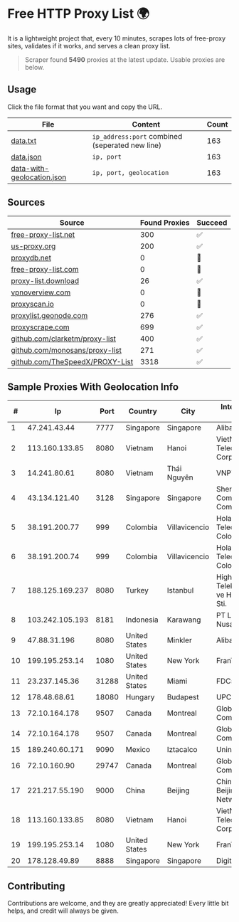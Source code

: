 
# Free HTTP Proxy List 🌍

It is a lightweight project that, every 10 minutes, scrapes lots of free-proxy sites, validates if it works, and serves a clean proxy list.


> Scraper found **5490** proxies at the latest update. Usable proxies are below.

## Usage

Click the file format that you want and copy the URL.


|File|Content|Count|
|----|-------|-----|
|[data.txt](https://raw.githubusercontent.com/themiralay/Proxy-List-World/master/data.txt)|`ip_address:port` combined (seperated new line)|163|
|[data.json](https://raw.githubusercontent.com/themiralay/Proxy-List-World/master/data.json)|`ip, port`|163|
|[data-with-geolocation.json](https://raw.githubusercontent.com/themiralay/Proxy-List-World/master/data-with-geolocation.json)|`ip, port, geolocation`|163|

## Sources

|Source|Found Proxies|Succeed|
|------|-------------|-------|
|[free-proxy-list.net](https://free-proxy-list.net)|300|✅|
|[us-proxy.org](https://www.us-proxy.org)|200|✅|
|[proxydb.net](http://proxydb.net)|0|🚫|
|[free-proxy-list.com](https://free-proxy-list.com/?page=&port=&type%5B%5D=http&type%5B%5D=https&up_time=0&search=Search)|0|🚫|
|[proxy-list.download](https://www.proxy-list.download/HTTP)|26|✅|
|[vpnoverview.com](https://vpnoverview.com/privacy/anonymous-browsing/free-proxy-servers)|0|🚫|
|[proxyscan.io](https://www.proxyscan.io)|0|🚫|
|[proxylist.geonode.com](https://proxylist.geonode.com/api/proxy-list?limit=300&page=1&sort_by=lastChecked&sort_type=desc&protocols=http,https)|276|✅|
|[proxyscrape.com](https://api.proxyscrape.com/v2/?request=displayproxies&protocol=http&timeout=10000&country=all&ssl=all&anonymity=all)|699|✅|
|[github.com/clarketm/proxy-list](https://raw.githubusercontent.com/clarketm/proxy-list/master/proxy-list-raw.txt)|400|✅|
|[github.com/monosans/proxy-list](https://raw.githubusercontent.com/monosans/proxy-list/main/proxies/http.txt)|271|✅|
|[github.com/TheSpeedX/PROXY-List](https://raw.githubusercontent.com/TheSpeedX/PROXY-List/master/http.txt)|3318|✅|


## Sample Proxies With Geolocation Info

|#|Ip|Port|Country|City|Internet Service Provider|
|-|--|----|-------|----|-------------------------|
|1|47.241.43.44|7777|Singapore|Singapore|Alibaba Cloud LLC|
|2|113.160.133.85|8080|Vietnam|Hanoi|VietNam Post and Telecom Corporation|
|3|14.241.80.61|8080|Vietnam|Thái Nguyên|VNPT|
|4|43.134.121.40|3128|Singapore|Singapore|Shenzhen Tencent Computer Systems Company Limited|
|5|38.191.200.77|999|Colombia|Villavicencio|Hola Telecomunicacines Colombia S.A.S|
|6|38.191.200.74|999|Colombia|Villavicencio|Hola Telecomunicacines Colombia S.A.S|
|7|188.125.169.237|8080|Turkey|Istanbul|High Speed Telekomunikasyon ve Hab. Hiz. Ltd. Sti.|
|8|103.242.105.193|8181|Indonesia|Karawang|PT Lintas Jaringan Nusantara|
|9|47.88.31.196|8080|United States|Minkler|Alibaba.com LLC|
|10|199.195.253.14|1080|United States|New York|FranTech Solutions|
|11|23.237.145.36|31288|United States|Miami|FDCservers.net|
|12|178.48.68.61|18080|Hungary|Budapest|UPC|
|13|72.10.164.178|9507|Canada|Montreal|GloboTech Communications|
|14|72.10.164.178|9507|Canada|Montreal|GloboTech Communications|
|15|189.240.60.171|9090|Mexico|Iztacalco|Uninet S.A. de C.V.|
|16|72.10.160.90|29747|Canada|Montreal|GloboTech Communications|
|17|221.217.55.190|9000|China|Beijing|China Unicom Beijing Province Network|
|18|113.160.133.85|8080|Vietnam|Hanoi|VietNam Post and Telecom Corporation|
|19|199.195.253.14|1080|United States|New York|FranTech Solutions|
|20|178.128.49.89|8888|Singapore|Singapore|DigitalOcean, LLC|



## Contributing

Contributions are welcome, and they are greatly appreciated! Every
little bit helps, and credit will always be given.

